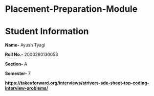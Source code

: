 # Placement-Preparation-Module

# **Student Information**

**Name-** Ayush Tyagi

**Roll No.-** 2000290130053

**Section-** A

**Semester-** 7


**https://takeuforward.org/interviews/strivers-sde-sheet-top-coding-interview-problems/**

